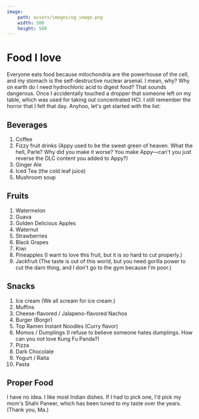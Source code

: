 ```yaml
---
image:
    path: assets/images/og_image.png
    width: 500
    height: 500
---
```


# Food I love
Everyone eats food because mitochondria are the powerhouse of the cell, and my stomach is the self-destructive nuclear arsenal. I mean, why? Why on earth do I need hydrochloric acid to digest food? That sounds dangerous. Once I accidentally touched a dropper that someone left on my table, which was used for taking out concentrated HCl. I still remember the horror that I felt that day. Anyhoo, let's get started with the list:

## Beverages
1. Coffee
2. Fizzy fruit drinks (Appy used to be the sweet green of heaven. What the hell, Parle? Why did you make it worse? You make Appy—can't you just reverse the DLC content you added to Appy?)
3. Ginger Ale
4. Iced Tea (the cold leaf juice)
5. Mushroom soup

## Fruits
1. Watermelon
2. Guava
3. Golden Delicious Apples
4. Waternut
5. Strawberries
6. Black Grapes
7. Kiwi
8. Pineapples (I want to love this fruit, but it is so hard to cut properly.)
9. Jackfruit (The taste is out of this world, but you need gorilla power to cut the darn thing, and I don't go to the gym because I'm poor.)

## Snacks
1. Ice cream (We all scream for ice cream.)
2. Muffins
3. Cheese-flavored / Jalapeno-flavored Nachos
4. Burger (Borgir)
5. Top Ramen Instant Noodles (Curry flavor)
6. Momos / Dumplings (I refuse to believe someone hates dumplings. How can you not love Kung Fu Panda?)
7. Pizza
8. Dark Chocolate
9. Yogurt / Raita
10. Pasta

## Proper Food
I have no idea. I like most Indian dishes. If I had to pick one, I'd pick my mom's Shahi Paneer, which has been tuned to my taste over the years. (Thank you, Ma.)